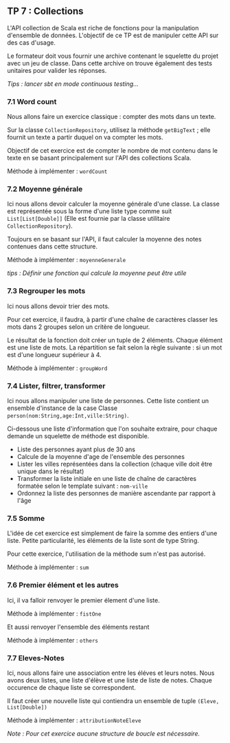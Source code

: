 <div class="pb"></div>

## TP 7 : Collections

L'API collection de Scala est riche de fonctions pour la manipulation d'ensemble de données. L'objectif de ce TP est de manipuler cette API sur des cas d'usage.

Le formateur doit vous fournir une archive contenant le squelette du projet avec un jeu de classe. Dans cette archive on trouve également des tests unitaires pour valider les réponses.

*Tips : lancer sbt en mode continuous testing...*


### 7.1 Word count

Nous allons faire un exercice classique : compter des mots dans un texte.

Sur la classe `CollectionRepository`, utilisez la méthode `getBigText` ; elle fournit un texte a partir duquel on va compter les mots.

Objectif de cet exercice est de compter le nombre de mot contenu dans le texte en se basant principalement sur l'API des collections Scala.

Méthode à implémenter : `wordCount`

### 7.2 Moyenne générale

Ici nous allons devoir calculer la moyenne générale d'une classe. La classe est représentée sous la forme d'une liste type comme suit `List[List[Double]]`
(Elle est fournie par la classe utilitaire `CollectionRepository`).

Toujours en se basant sur l'API, il faut calculer la moyenne des notes contenues dans cette structure.

Méthode à implémenter : `moyenneGenerale`

*tips : Définir une fonction qui calcule la moyenne peut être utile*

### 7.3 Regrouper les mots

Ici nous allons devoir trier des mots.

Pour cet exercice, il faudra, à partir d'une chaîne de caractères classer les mots dans 2 groupes selon un critère de longueur.

Le résultat de la fonction doit créer un tuple de 2 éléments.
Chaque élément est une liste de mots.
La répartition se fait selon la règle suivante : si un mot est d'une longueur supérieur à 4.

Méthode à implémenter : `groupWord`

### 7.4  Lister, filtrer, transformer

Ici nous allons manipuler une liste de personnes. Cette liste contient un ensemble d'instance de la case Classe `person(nom:String,age:Int,ville:String)`.

Ci-dessous une liste d'information que l'on souhaite extraire, pour chaque demande un squelette de méthode est disponible.

- Liste des personnes ayant plus de 30 ans
- Calcule de la moyenne d'age de l'ensemble des personnes
- Lister les villes représentées dans la collection (chaque ville doit être unique dans le résultat)
- Transformer la liste initiale en une liste de chaîne de caractères formatée selon le template suivant : `nom-ville`
- Ordonnez la liste des personnes de manière ascendante par rapport à l'âge

### 7.5  Somme

L'idée de cet exercice est simplement de faire la somme des entiers d'une liste.
Petite particularité, les éléments de la liste sont de type String.

Pour cette exercice, l'utilisation de la méthode sum n'est pas autorisé.

Méthode à implémenter : `sum`

### 7.6  Premier élément et les autres

Ici, il va falloir renvoyer le premier élement d'une liste.

Méthode à implémenter : `fistOne`

Et aussi renvoyer l'ensemble des éléments restant

Méthode à implémenter : `others`

### 7.7  Eleves-Notes

Ici, nous allons faire une association entre les éléves et leurs notes.
Nous avons deux listes, une liste d'élève et une liste de liste de notes.
Chaque occurence de chaque liste se correspondent.

Il faut créer une nouvelle liste qui contiendra un ensemble de tuple `(Eleve, List[Double])`

Méthode à implémenter : `attributionNoteEleve`

*Note : Pour cet exercice aucune structure de boucle est nécessaire.*
